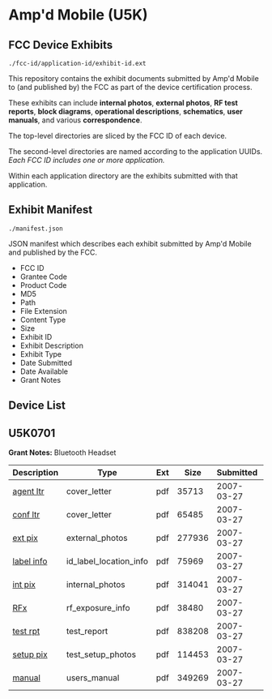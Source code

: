 # Amp'd Mobile (U5K)
## FCC Device Exhibits

```
./fcc-id/application-id/exhibit-id.ext
```

This repository contains the exhibit documents submitted by Amp'd Mobile to (and published by) the FCC as part of the device certification process.

These exhibits can include **internal photos**, **external photos**, **RF test reports**, **block diagrams**, **operational descriptions**, **schematics**, **user manuals**, and various **correspondence**.

The top-level directories are sliced by the FCC ID of each device.

The second-level directories are named according to the application UUIDs. *Each FCC ID includes one or more application.*

Within each application directory are the exhibits submitted with that application. 

## Exhibit Manifest

```
./manifest.json
```

JSON manifest which describes each exhibit submitted by Amp'd Mobile and published by the FCC.

- FCC ID
- Grantee Code
- Product Code
- MD5
- Path
- File Extension
- Content Type
- Size
- Exhibit ID
- Exhibit Description
- Exhibit Type
- Date Submitted
- Date Available
- Grant Notes

## Device List
## U5K0701
**Grant Notes:** Bluetooth Headset

| Description | Type | Ext | Size | Submitted | Available |
| ----------- | ---- | --- | ---- | --------- | --------- |
| [agent ltr](U5K0701/baadc44ec95594247c67ca3df329e84d/772966.pdf) | cover_letter | pdf | 35713 | 2007-03-27 | 2007-03-27 |
| [conf ltr](U5K0701/baadc44ec95594247c67ca3df329e84d/772967.pdf) | cover_letter | pdf | 65485 | 2007-03-27 | 2007-03-27 |
| [ext pix](U5K0701/baadc44ec95594247c67ca3df329e84d/772968.pdf) | external_photos | pdf | 277936 | 2007-03-27 | 2007-03-27 |
| [label info](U5K0701/baadc44ec95594247c67ca3df329e84d/772970.pdf) | id_label_location_info | pdf | 75969 | 2007-03-27 | 2007-03-27 |
| [int pix](U5K0701/baadc44ec95594247c67ca3df329e84d/772969.pdf) | internal_photos | pdf | 314041 | 2007-03-27 | 2007-03-27 |
| [RFx](U5K0701/baadc44ec95594247c67ca3df329e84d/772972.pdf) | rf_exposure_info | pdf | 38480 | 2007-03-27 | 2007-03-27 |
| [test rpt](U5K0701/baadc44ec95594247c67ca3df329e84d/772974.pdf) | test_report | pdf | 838208 | 2007-03-27 | 2007-03-27 |
| [setup pix](U5K0701/baadc44ec95594247c67ca3df329e84d/772975.pdf) | test_setup_photos | pdf | 114453 | 2007-03-27 | 2007-03-27 |
| [manual](U5K0701/baadc44ec95594247c67ca3df329e84d/772976.pdf) | users_manual | pdf | 349269 | 2007-03-27 | 2007-03-27 |
